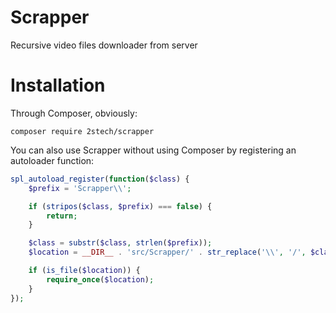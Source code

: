 Scrapper
====

Recursive video files downloader from server

# Installation

Through Composer, obviously:

```
composer require 2stech/scrapper
```

You can also use Scrapper without using Composer by registering an autoloader function:

```php
spl_autoload_register(function($class) {
    $prefix = 'Scrapper\\';

    if (stripos($class, $prefix) === false) {
        return;
    }

    $class = substr($class, strlen($prefix));
    $location = __DIR__ . 'src/Scrapper/' . str_replace('\\', '/', $class) . '.php';

    if (is_file($location)) {
        require_once($location);
    }
});
```